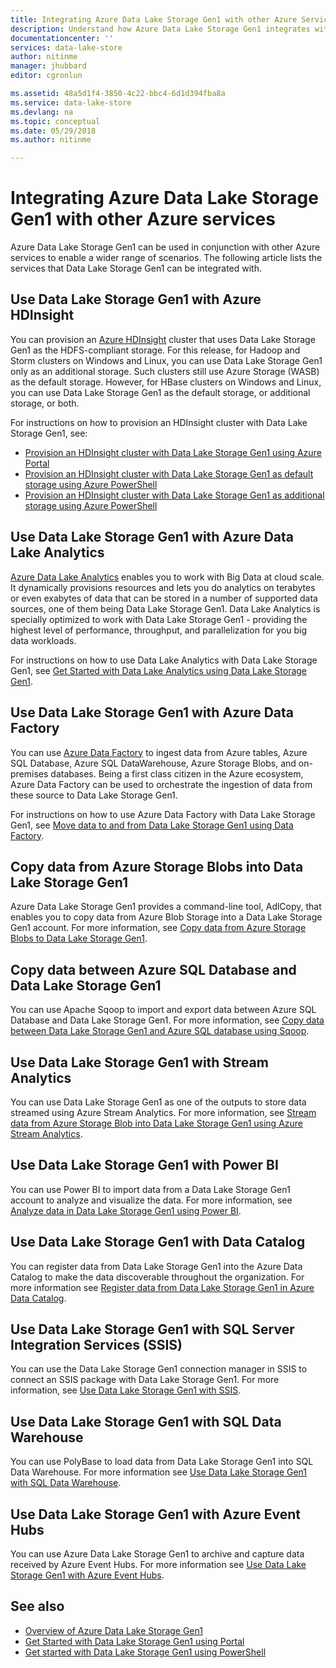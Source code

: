 ```yaml
---
title: Integrating Azure Data Lake Storage Gen1 with other Azure Services | Microsoft Docs
description: Understand how Azure Data Lake Storage Gen1 integrates with other Azure services
documentationcenter: ''
services: data-lake-store
author: nitinme
manager: jhubbard
editor: cgronlun

ms.assetid: 48a5d1f4-3850-4c22-bbc4-6d1d394fba8a
ms.service: data-lake-store
ms.devlang: na
ms.topic: conceptual
ms.date: 05/29/2018
ms.author: nitinme

---
```

# Integrating Azure Data Lake Storage Gen1 with other Azure services
Azure Data Lake Storage Gen1 can be used in conjunction with other Azure services to enable a wider range of scenarios. The following article lists the services that Data Lake Storage Gen1 can be integrated with.

## Use Data Lake Storage Gen1 with Azure HDInsight
You can provision an [Azure HDInsight](https://azure.microsoft.com/documentation/learning-paths/hdinsight-self-guided-hadoop-training/) cluster that uses Data Lake Storage Gen1 as the HDFS-compliant storage. For this release, for Hadoop and Storm clusters on Windows and Linux, you can use Data Lake Storage Gen1 only as an additional storage. Such clusters still use Azure Storage (WASB) as the default storage. However, for HBase clusters on Windows and Linux, you can use Data Lake Storage Gen1 as the default storage, or additional storage, or both.

For instructions on how to provision an HDInsight cluster with Data Lake Storage Gen1, see:

* [Provision an HDInsight cluster with Data Lake Storage Gen1 using Azure Portal](data-lake-store-hdinsight-hadoop-use-portal.md)
* [Provision an HDInsight cluster with Data Lake Storage Gen1 as default storage using Azure PowerShell](data-lake-store-hdinsight-hadoop-use-powershell-for-default-storage.md)
* [Provision an HDInsight cluster with Data Lake Storage Gen1 as additional storage using Azure PowerShell](data-lake-store-hdinsight-hadoop-use-powershell.md)

## Use Data Lake Storage Gen1 with Azure Data Lake Analytics
[Azure Data Lake Analytics](../data-lake-analytics/data-lake-analytics-overview.md) enables you to work with Big Data at cloud scale. It dynamically provisions resources and lets you do analytics on terabytes or even exabytes of data that can be stored in a number of supported data sources, one of them being Data Lake Storage Gen1. Data Lake Analytics is specially optimized to work with Data Lake Storage Gen1 - providing the highest level of performance, throughput, and parallelization for you big data workloads.

For instructions on how to use Data Lake Analytics with Data Lake Storage Gen1, see [Get Started with Data Lake Analytics using Data Lake Storage Gen1](../data-lake-analytics/data-lake-analytics-get-started-portal.md).

## Use Data Lake Storage Gen1 with Azure Data Factory
You can use [Azure Data Factory](https://azure.microsoft.com/services/data-factory/) to ingest data from Azure tables, Azure SQL Database, Azure SQL DataWarehouse, Azure Storage Blobs, and on-premises databases. Being a first class citizen in the Azure ecosystem, Azure Data Factory can be used to orchestrate the ingestion of data from these source to Data Lake Storage Gen1.

For instructions on how to use Azure Data Factory with Data Lake Storage Gen1, see [Move data to and from Data Lake Storage Gen1 using Data Factory](../data-factory/connector-azure-data-lake-store.md).

## Copy data from Azure Storage Blobs into Data Lake Storage Gen1
Azure Data Lake Storage Gen1 provides a command-line tool, AdlCopy, that enables you to copy data from Azure Blob Storage into a Data Lake Storage Gen1 account. For more information, see [Copy data from Azure Storage Blobs to Data Lake Storage Gen1](data-lake-store-copy-data-azure-storage-blob.md).

## Copy data between Azure SQL Database and Data Lake Storage Gen1
You can use Apache Sqoop to import and export data between Azure SQL Database and Data Lake Storage Gen1. For more information, see [Copy data between Data Lake Storage Gen1 and Azure SQL database using Sqoop](data-lake-store-data-transfer-sql-sqoop.md).

## Use Data Lake Storage Gen1 with Stream Analytics
You can use Data Lake Storage Gen1 as one of the outputs to store data streamed using Azure Stream Analytics. For more information, see [Stream data from Azure Storage Blob into Data Lake Storage Gen1 using Azure Stream Analytics](data-lake-store-stream-analytics.md).

## Use Data Lake Storage Gen1 with Power BI
You can use Power BI to import data from a Data Lake Storage Gen1 account to analyze and visualize the data. For more information, see [Analyze data in Data Lake Storage Gen1 using Power BI](data-lake-store-power-bi.md).

## Use Data Lake Storage Gen1 with Data Catalog
You can register data from Data Lake Storage Gen1 into the Azure Data Catalog to make the data discoverable throughout the organization. For more information see [Register data from Data Lake Storage Gen1 in Azure Data Catalog](data-lake-store-with-data-catalog.md).

## Use Data Lake Storage Gen1 with SQL Server Integration Services (SSIS)
You can use the Data Lake Storage Gen1 connection manager in SSIS to connect an SSIS package with Data Lake Storage Gen1. For more information, see [Use Data Lake Storage Gen1 with SSIS](https://docs.microsoft.com/sql/integration-services/connection-manager/azure-data-lake-store-connection-manager).

## Use Data Lake Storage Gen1 with SQL Data Warehouse
You can use PolyBase to load data from Data Lake Storage Gen1 into SQL Data Warehouse. For more information see [Use Data Lake Storage Gen1 with SQL Data Warehouse](../sql-data-warehouse/sql-data-warehouse-load-from-azure-data-lake-store.md).

## Use Data Lake Storage Gen1 with Azure Event Hubs
You can use Azure Data Lake Storage Gen1 to archive and capture data received by Azure Event Hubs. For more information see [Use Data Lake Storage Gen1 with Azure Event Hubs](data-lake-store-archive-eventhub-capture.md).

## See also
* [Overview of Azure Data Lake Storage Gen1](data-lake-store-overview.md)
* [Get Started with Data Lake Storage Gen1 using Portal](data-lake-store-get-started-portal.md)
* [Get started with Data Lake Storage Gen1 using PowerShell](data-lake-store-get-started-powershell.md)  

